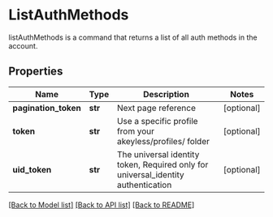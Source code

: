 # ListAuthMethods

listAuthMethods is a command that returns a list of all auth methods in the account.
## Properties
Name | Type | Description | Notes
------------ | ------------- | ------------- | -------------
**pagination_token** | **str** | Next page reference | [optional] 
**token** | **str** | Use a specific profile from your akeyless/profiles/ folder | [optional] 
**uid_token** | **str** | The universal identity token, Required only for universal_identity authentication | [optional] 

[[Back to Model list]](../README.md#documentation-for-models) [[Back to API list]](../README.md#documentation-for-api-endpoints) [[Back to README]](../README.md)


